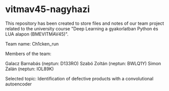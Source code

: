# vitmav45-nagyhazi

This repository has been created to store files and notes of our team project related to the university course "Deep Learning a gyakorlatban Python és LUA alapon (BMEVITMAV45)".

Team name: 	Ch1cken_run

Members of the team:

Galacz Barnabás (neptun: D133RO)
Szabó Zoltán (neptun: BWLQ1Y)
Simon Zalán (neptun: IOL89K)

Selected topic:
Identification of defective products with a convolutional autoencoder
